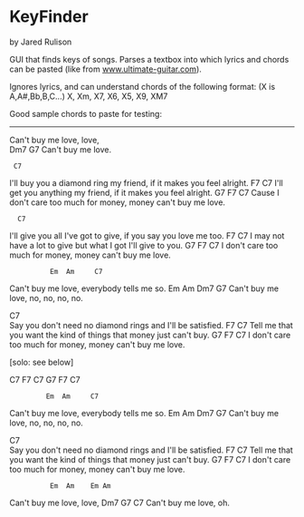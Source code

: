 KeyFinder 
=========
by Jared Rulison

GUI that finds keys of songs.  Parses a textbox into which lyrics and chords can be pasted (like from www.ultimate-guitar.com).

Ignores lyrics, and can understand chords of the following format:
(X is A,A#,Bb,B,C...)
X, Xm, X7, X6, X5, X9, XM7

Good sample chords to paste for testing:

-------------------------------------------------

Can't buy me love,      love,   
              Dm7  G7
Can't buy me love.


     C7                                         
I'll buy you a diamond ring my friend, if it makes you feel alright.
     F7                                 C7
I'll get you anything my friend, if it makes you feel alright.
      G7              F7                                       C7
Cause I don't care too much for money, money can't buy me love.


      C7                                       
I'll give you all I've got to give, if you say you love me too.
  F7                                     C7
I may not have a lot to give but what I got I'll give to you.
G7              F7                                   C7
I don't care too much for money, money can't buy me love.   
    

              Em  Am     C7
Can't buy me love,    everybody tells me so. 
              Em  Am Dm7         G7
Can't buy me love,   no, no, no, no.


 C7                                        
Say you don't need no diamond rings and I'll be satisfied.
F7                                             C7
Tell me that you want the kind of things that money just can't buy.
G7              F7                                   C7
I don't care too much for money, money can't buy me love.


[solo: see below]

C7    F7    C7    G7   F7     C7


             Em  Am     C7
Can't buy me love,    everybody tells me so.
             Em  Am   Dm7         G7
Can't buy me love,    no, no, no, no.


C7                    
Say you don't need no diamond rings and I'll be satisfied.
F7                                             C7
Tell me that you want the kind of things that money just can't buy.
G7              F7                                   C7
I don't care too much for money, money can't buy me love.


              Em  Am    Em Am 
Can't buy me love,     love, 
             Dm7  G7  C7
Can't buy me love, oh.
